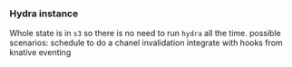 ### Hydra instance

Whole state is in `s3` so there is no need to run `hydra` all the time.
possible scenarios: schedule to do a chanel invalidation
integrate with hooks from knative eventing